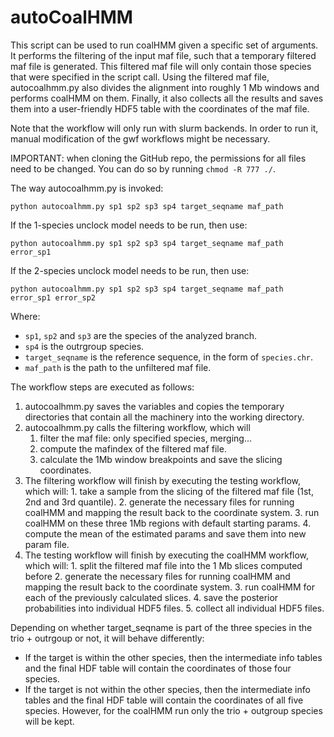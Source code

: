 # autoCoalHMM

This script can be used to run coalHMM given a specific set of arguments. It performs
the filtering of the input maf file, such that a temporary filtered maf file is
generated. This filtered maf file will only contain those species that were specified
in the script call. Using the filtered maf file, autocoalhmm.py also divides the 
alignment into roughly 1 Mb windows and performs coalHMM on them. Finally, it also
collects all the results and saves them into a user-friendly HDF5 table with the
coordinates of the maf file. 

Note that the workflow will only run with slurm backends. In order to run it, 
manual modification of the gwf workflows might be necessary.

IMPORTANT: when cloning the GitHub repo, the permissions for all files need to be
changed. You can do so by running `chmod -R 777 ./`.

The way autocoalhmm.py is invoked:
```
python autocoalhmm.py sp1 sp2 sp3 sp4 target_seqname maf_path
```
If the 1-species unclock model needs to be run, then use:
```
python autocoalhmm.py sp1 sp2 sp3 sp4 target_seqname maf_path error_sp1
```
If the 2-species unclock model needs to be run, then use:
```	
python autocoalhmm.py sp1 sp2 sp3 sp4 target_seqname maf_path error_sp1 error_sp2
```
Where:
- `sp1`, `sp2` and `sp3` are the species of the analyzed branch.
- `sp4` is the outrgroup species.
- `target_seqname` is the reference sequence, in the form of `species.chr`.
- `maf_path` is the path to the unfiltered maf file. 

The workflow steps are executed as follows:
1. autocoalhmm.py saves the variables and copies the temporary directories that contain all the machinery into the working directory.
2. autocoalhmm.py calls the filtering workflow, which will
    1. filter the maf file: only specified species, merging...
    2. compute the mafindex of the filtered maf file.
    3. calculate the 1Mb window breakpoints and save the slicing coordinates.
3. The filtering workflow will finish by executing the testing workflow, which will:
		1. take a sample from the slicing of the filtered maf file (1st, 2nd and 3rd quantile).
		2. generate the necessary files for running coalHMM and mapping the result back to the coordinate system. 
		3. run coalHMM on these three 1Mb regions with default starting params.
		4. compute the mean of the estimated params and save them into new param file.
4. The testing workflow will finish by executing the coalHMM workflow, which will:
		1. split the filtered maf file into the 1 Mb slices computed before
		2. generate the necessary files for running coalHMM and mapping the result back to the coordinate system. 
		3. run coalHMM for each of the previously calculated slices.
		4. save the posterior probabilities into individual HDF5 files. 
		5. collect all individual HDF5 files.

Depending on whether target_seqname is part of the three species in the trio + outrgoup
or not, it will behave differently:
- If the target is within the other species, then the intermediate info tables and the final HDF table will contain the coordinates of those four species. 
- If the target is not within the other species, then the intermediate info tables and the final HDF table will contain the coordinates of all five species. However, for the coalHMM run only the trio + outgroup species will be kept. 
